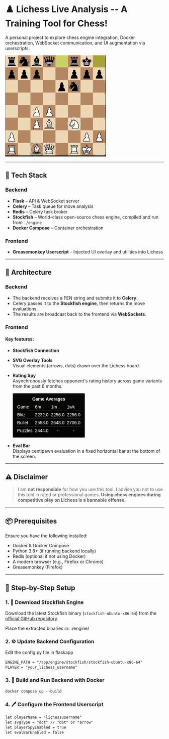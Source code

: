 # ♟️ Lichess Live Analysis -- A Training Tool for Chess!
A personal project to explore chess engine integration, Docker orchestration, WebSocket communication, and UI augmentation via userscripts.

![demo](./demo.gif)

---

## 🔧 Tech Stack

### Backend
- **Flask** – API & WebSocket server
- **Celery** – Task queue for move analysis
- **Redis** – Celery task broker
- **Stockfish** – World-class open-source chess engine, compiled and run from `./engine`
- **Docker Compose** – Container orchestration

### Frontend
- **Greasemonkey Userscript** – Injected UI overlay and utilities into Lichess

---

## 🧠 Architecture

### Backend
- The backend receives a FEN string and submits it to **Celery**.
- Celery passes it to the **Stockfish engine**, then returns the move evaluations.
- The results are broadcast back to the frontend via **WebSockets**.

### Frontend
#### Key features:
- **Stockfish Connection**

- **SVG Overlay Tools**  
  Visual elements (arrows, dots) drawn over the Lichess board.
  
- **Rating Spy**  
  Asynchronously fetches opponent's rating history across game variants from the past 6 months.
  
  ![rating_spy](./rating_spy.png)
  
- **Eval Bar**  
  Displays centipawn evaluation in a fixed horizontal bar at the bottom of the screen.

---

## ⚠️ Disclaimer

> I am **not responsible** for how you use this tool. I advise you not to use this tool in rated or professional games.
> **Using chess engines during competitive play on Lichess is a bannable offense.**  

---

## 📦 Prerequisites

Ensure you have the following installed:

- Docker & Docker Compose
- Python 3.8+ (if running backend locally)
- Redis (optional if not using Docker)
- A modern browser (e.g., Firefox or Chrome)
- Greasemonkey (Firefox)

---

## 🧱 Step-by-Step Setup

### 1. 🔽 Download Stockfish Engine

Download the latest Stockfish binary (`stockfish-ubuntu-x86-64`) from the [official GitHub repository](https://github.com/official-stockfish/Stockfish/releases).

Place the extracted binaries in: ./engine/


### 2. ⚙️ Update Backend Configuration

Edit the config.py file in flaskapp
```
ENGINE_PATH = "/app/engine/stockfish/stockfish-ubuntu-x86-64"
PLAYER = "your_lichess_username"
```

### 3. 🐳 Build and Run Backend with Docker
```
docker compose up --build
```


### 4. 🖊️ Configure the Frontend Userscript
```
let playerName = "lichessusername"
let svgType = "dot" // "dot" or "arrow"
let playerSpyEnabled = true
let evalBarEnabled = false
```
 
